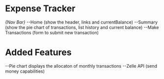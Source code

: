 # Expense Tracker

_{Nav Bar}_
--Home (show the header, links and currentBalance)
--Summary (show the pie chart of transactions, list history and current balance)
--Make Transactions (form to submit new transaction)

# Added Features

--Pie chart displays the allocaton of monthly transactions
--Zelle API (send money capabilities)
